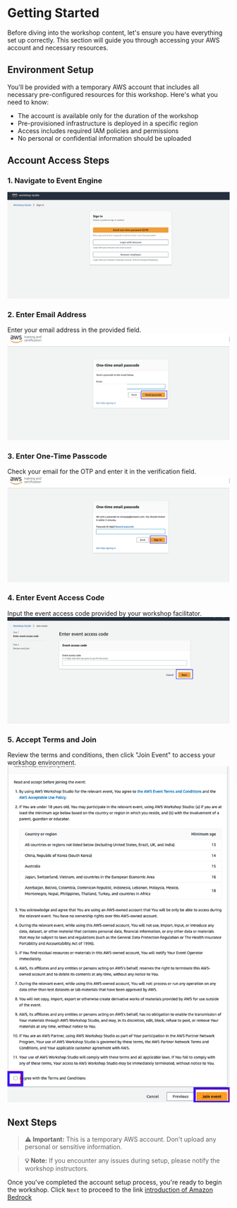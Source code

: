 # Getting Started


Before diving into the workshop content, let's ensure you have everything set up correctly. This section will guide you through accessing your AWS account and necessary resources.

## Environment Setup

You'll be provided with a temporary AWS account that includes all necessary pre-configured resources for this workshop. Here's what you need to know:

- The account is available only for the duration of the workshop
- Pre-provisioned infrastructure is deployed in a specific region
- Access includes required IAM policies and permissions
- No personal or confidential information should be uploaded

## Account Access Steps

### 1. Navigate to Event Engine
![Sign in via Email onte-time password (OTP)](/static/getting_started/signin_page.png)

### 2. Enter Email Address
Enter your email address in the provided field.
![Email Entry](/static/getting_started/signin_email.png)

### 3. Enter One-Time Passcode
Check your email for the OTP and enter it in the verification field.
![OTP Entry](/static/getting_started/signin_otp.png)

### 4. Enter Event Access Code
Input the event access code provided by your workshop facilitator.
![Event Code Entry](/static/getting_started/signin_eventcode.png)

### 5. Accept Terms and Join
Review the terms and conditions, then click "Join Event" to access your workshop environment.
![Terms Acceptance](/static/getting_started/signin_terms.png)

## Next Steps

> **⚠️ Important:** This is a temporary AWS account. Don't upload any personal or sensitive information.  

> **💡 Note:** If you encounter any issues during setup, please notify the workshop instructors.
  
Once you've completed the account setup process, you're ready to begin the workshop. Click `Next` to proceed to the link [introduction of Amazon Bedrock](../1_bedrock_introduction)

